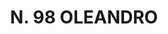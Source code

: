 ---
title: "N. 98 OLEANDRO"
plant-name: "N. 98"
plant-number: "098"
plant-xml: "/assets/xml/plant098.xml"
plant-img1: "/assets/img/plant098_verso.jpg"
plant-img2: "/assets/img/plant098.jpg"
plant-title: "N. 98 OLEANDRO"
plant-taxon-link: ""
plant-taxon-link: ""
layout: single-xml
---